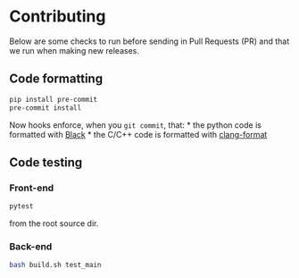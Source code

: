 # Contributing

Below are some checks to run before sending in Pull Requests (PR) and that we run 
when making new releases.

## Code formatting

```sh
pip install pre-commit
pre-commit install
```

Now hooks enforce, when you `git commit`, that:
    * the python code is formatted with [Black](https://github.com/psf/black>) 
    * the C/C++ code is formatted with [clang-format](https://clang.llvm.org/docs/ClangFormat.html)

## Code testing

### Front-end
```sh
pytest
```

from the root source dir.

### Back-end

```sh
bash build.sh test_main
```
